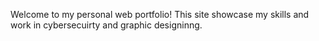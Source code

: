 Welcome to my personal web portfolio! This site showcase my skills and work in cybersecuirty and graphic designinng.
